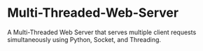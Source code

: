 # Multi-Threaded-Web-Server
A Multi-Threaded Web Server that serves multiple client requests simultaneously using Python, Socket, and Threading.

